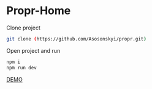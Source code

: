 # Propr-Home

Clone project
```sh
git clone (https://github.com/Asosonskyi/propr.git)
```
Open project and run
```sh
npm i
npm run dev
```

[DEMO](https://Asosonskyi.github.io/propr)
